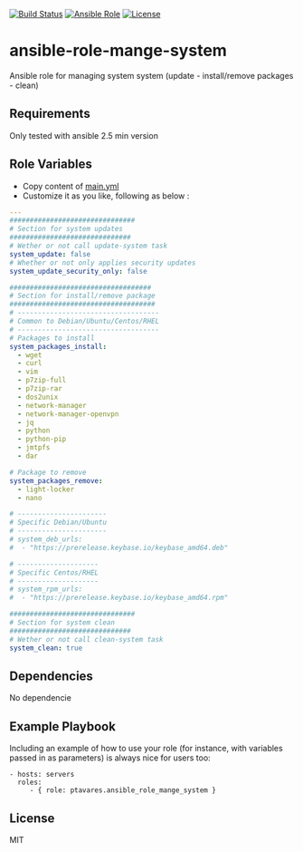 [![Build Status](https://img.shields.io/travis/ptavares/ansible-role-manage-system/master.svg?style=flat-square)](https://travis-ci.org/ptavares/ansible-role-manage-system)
[![Ansible Role](https://img.shields.io/ansible/role/27842.svg)](https://galaxy.ansible.com/ptavares/ansible-role-manage-system)
[![License](https://img.shields.io/badge/license-MIT-brightgreen.svg?style=flat-square)](https://github.com/ptavares/ansible-role-manage-system/blob/master/LICENSE)

ansible-role-mange-system
=========

Ansible role for managing system system (update - install/remove packages - clean)

Requirements
------------

Only tested with ansible 2.5 min version

Role Variables
--------------
- Copy content of [main.yml](https://github.com/ptavares/ansible-role-manage-system/blob/master/defaults/main.yml)
- Customize it as you like, following as below :
```yaml
---
###############################
# Section for system updates
##############################
# Wether or not call update-system task
system_update: false
# Whether or not only applies security updates
system_update_security_only: false

###################################
# Section for install/remove package
####################################
# -----------------------------------
# Common to Debian/Ubuntu/Centos/RHEL
# -----------------------------------
# Packages to install
system_packages_install:
  - wget
  - curl
  - vim
  - p7zip-full
  - p7zip-rar
  - dos2unix
  - network-manager
  - network-manager-openvpn
  - jq
  - python
  - python-pip
  - jmtpfs
  - dar

# Package to remove
system_packages_remove:
  - light-locker
  - nano

# ----------------------
# Specific Debian/Ubuntu
# ----------------------
# system_deb_urls:
#  - "https://prerelease.keybase.io/keybase_amd64.deb"

# --------------------
# Specific Centos/RHEL
# --------------------
# system_rpm_urls:
#  - "https://prerelease.keybase.io/keybase_amd64.rpm"

###############################
# Section for system clean
##############################
# Wether or not call clean-system task
system_clean: true
```

Dependencies
------------

No dependencie

Example Playbook
----------------

Including an example of how to use your role (for instance, with variables passed in as parameters) is always nice for users too:

    - hosts: servers
      roles:
         - { role: ptavares.ansible_role_mange_system }

License
-------

MIT
